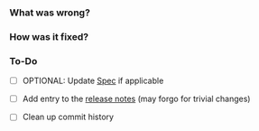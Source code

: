 ### What was wrong?



### How was it fixed?


### To-Do

[//]: # (Stay ahead of things, add list items here!)
- [ ] OPTIONAL: Update [Spec](https://github.com/ethereum/fe/blob/master/docs/src/spec/index.md) if applicable
- [ ] Add entry to the [release notes](https://github.com/ethereum/fe/blob/master/newsfragments/README.md) (may forgo for trivial changes)

- [ ] Clean up commit history
